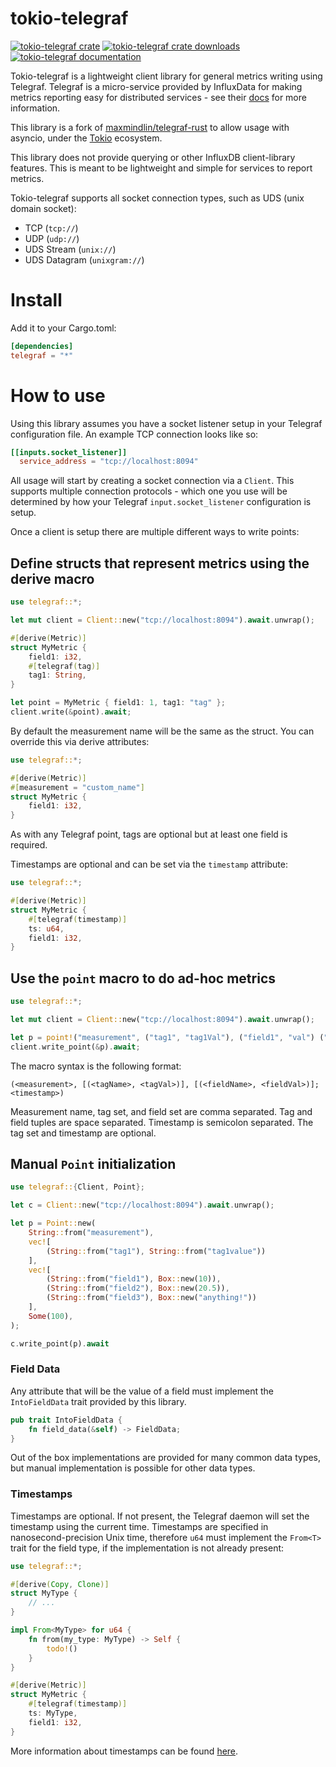 # tokio-telegraf

[![tokio-telegraf crate](https://img.shields.io/crates/v/telegraf.svg)](https://crates.io/crates/tokio-telegraf)
[![tokio-telegraf crate downloads](https://img.shields.io/crates/d/telegraf)](https://crates.io/crates/tokio-telegraf)
[![tokio-telegraf documentation](https://docs.rs/telegraf/badge.svg)](https://docs.rs/tokio-telegraf)

Tokio-telegraf is a lightweight client library for general metrics writing using Telegraf. Telegraf is a micro-service provided
by InfluxData for making metrics reporting easy for distributed services - see their [docs](https://docs.influxdata.com/telegraf/v1.13/introduction/installation/) for more information.

This library is a fork of [maxmindlin/telegraf-rust](https://github.com/maxmindlin/telegraf-rust) to allow usage with asyncio, under the [Tokio](https://tokio.rs) ecosystem.

This library does not provide querying or other InfluxDB client-library features. This is meant to be lightweight and simple for services to report metrics.

Tokio-telegraf supports all socket connection types, such as UDS (unix domain socket):
- TCP (`tcp://`)
- UDP (`udp://`)
- UDS Stream (`unix://`)
- UDS Datagram (`unixgram://`)

# Install

Add it to your Cargo.toml:

```toml
[dependencies]
telegraf = "*"
```

# How to use

Using this library assumes you have a socket listener setup in your Telegraf configuration file. An example TCP connection looks like so:

```toml
[[inputs.socket_listener]]
  service_address = "tcp://localhost:8094"
```

All usage will start by creating a socket connection via a `Client`. This supports multiple connection protocols - which one you use will be determined by how your Telegraf `input.socket_listener` configuration is setup.

Once a client is setup there are multiple different ways to write points:

## Define structs that represent metrics using the derive macro

```rust
use telegraf::*;

let mut client = Client::new("tcp://localhost:8094").await.unwrap();

#[derive(Metric)]
struct MyMetric {
    field1: i32,
    #[telegraf(tag)]
    tag1: String,
}

let point = MyMetric { field1: 1, tag1: "tag" };
client.write(&point).await;
```

By default the measurement name will be the same as the struct. You can override this via derive attributes:

```rust
use telegraf::*;

#[derive(Metric)]
#[measurement = "custom_name"]
struct MyMetric {
    field1: i32,
}
```

As with any Telegraf point, tags are optional but at least one field is required.

Timestamps are optional and can be set via the `timestamp` attribute:

```rust
use telegraf::*;

#[derive(Metric)]
struct MyMetric {
    #[telegraf(timestamp)]
    ts: u64,
    field1: i32,
}
```

## Use the `point` macro to do ad-hoc metrics

```rust
use telegraf::*;

let mut client = Client::new("tcp://localhost:8094").await.unwrap();

let p = point!("measurement", ("tag1", "tag1Val"), ("field1", "val") ("field2", 10); 100);
client.write_point(&p).await;
```

The macro syntax is the following format:

```
(<measurement>, [(<tagName>, <tagVal>)], [(<fieldName>, <fieldVal>)]; <timestamp>)
```

Measurement name, tag set, and field set are comma separated. Tag and field tuples are space separated. Timestamp is semicolon separated. The tag set and timestamp are optional.

## Manual `Point` initialization

```rust
use telegraf::{Client, Point};

let c = Client::new("tcp://localhost:8094").await.unwrap();

let p = Point::new(
    String::from("measurement"),
    vec![
        (String::from("tag1"), String::from("tag1value"))
    ],
    vec![
        (String::from("field1"), Box::new(10)),
        (String::from("field2"), Box::new(20.5)),
        (String::from("field3"), Box::new("anything!"))
    ],
    Some(100),
);

c.write_point(p).await
```

### Field Data

Any attribute that will be the value of a field must implement the `IntoFieldData` trait provided by this library.

```rust
pub trait IntoFieldData {
    fn field_data(&self) -> FieldData;
}
```

Out of the box implementations are provided for many common data types, but manual implementation is possible for other data types.

### Timestamps

Timestamps are optional. If not present, the Telegraf daemon will set the timestamp using the current time.
Timestamps are specified in nanosecond-precision Unix time, therefore `u64` must implement the `From<T>` trait for the field type, if the implementation is not already present:

```rust
use telegraf::*;

#[derive(Copy, Clone)]
struct MyType {
    // ...
}

impl From<MyType> for u64 {
    fn from(my_type: MyType) -> Self {
        todo!()
    }
}

#[derive(Metric)]
struct MyMetric {
    #[telegraf(timestamp)]
    ts: MyType,
    field1: i32,
}

```

More information about timestamps can be found [here](https://docs.influxdata.com/influxdb/v1.8/write_protocols/line_protocol_tutorial/#timestamp).
